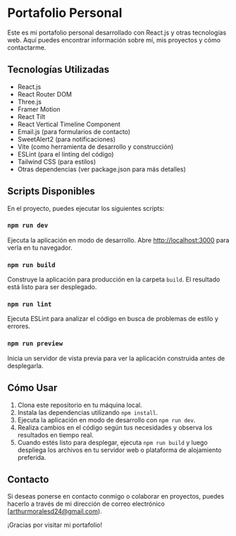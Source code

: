 # Portafolio Personal

Este es mi portafolio personal desarrollado con React.js y otras tecnologías web. Aquí puedes encontrar información sobre mí, mis proyectos y cómo contactarme.

## Tecnologías Utilizadas

- React.js
- React Router DOM
- Three.js
- Framer Motion
- React Tilt
- React Vertical Timeline Component
- Email.js (para formularios de contacto)
- SweetAlert2 (para notificaciones)
- Vite (como herramienta de desarrollo y construcción)
- ESLint (para el linting del código)
- Tailwind CSS (para estilos)
- Otras dependencias (ver package.json para más detalles)

## Scripts Disponibles

En el proyecto, puedes ejecutar los siguientes scripts:

### `npm run dev`

Ejecuta la aplicación en modo de desarrollo. Abre [http://localhost:3000](http://localhost:3000) para verla en tu navegador.

### `npm run build`

Construye la aplicación para producción en la carpeta `build`. El resultado está listo para ser desplegado.

### `npm run lint`

Ejecuta ESLint para analizar el código en busca de problemas de estilo y errores.

### `npm run preview`

Inicia un servidor de vista previa para ver la aplicación construida antes de desplegarla.

## Cómo Usar

1. Clona este repositorio en tu máquina local.
2. Instala las dependencias utilizando `npm install`.
3. Ejecuta la aplicación en modo de desarrollo con `npm run dev`.
4. Realiza cambios en el código según tus necesidades y observa los resultados en tiempo real.
5. Cuando estés listo para desplegar, ejecuta `npm run build` y luego despliega los archivos en tu servidor web o plataforma de alojamiento preferida.

## Contacto

Si deseas ponerse en contacto conmigo o colaborar en proyectos, puedes hacerlo a través de mi dirección de correo electrónico [arthurmoralesd24@gmail.com).

¡Gracias por visitar mi portafolio!
